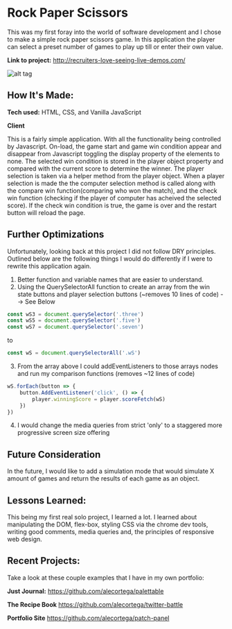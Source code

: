 # Rock Paper Scissors
This was my first foray into the world of software development and I chose to make a simple rock paper scissors game. In this application the player can select a preset number of games to play up till or enter their own value.

**Link to project:** http://recruiters-love-seeing-live-demos.com/

![alt tag](http://placecorgi.com/1200/650)

## How It's Made:

**Tech used:** HTML, CSS, and Vanilla JavaScript

**Client**

This is a fairly simple application. With all the functionality being controlled by Javascript. On-load, the game start and game win condition appear and disappear from Javascript toggling the display property of the elements to none. The selected win condition is stored in the player object property and compared with the current score to determine the winner. The player selection is taken via a helper method from the player object. When a player selection is made the the computer selection method is called along with the compare win function(comparing who won the match), and the check win function (checking if the player of computer has acheived the selected score). If the check win condition is true, the game is over and the restart button will reload the page.

## Further Optimizations

Unfortunately, looking back at this project I did not follow DRY principles. Outlined below are the following things I would do differently if I were to rewrite this application again. 

1. Better function and variable names that are easier to understand.
2. Using the QuerySelectorAll function to create an array from the win state buttons and player selection buttons (~removes 10 lines of code) --> See Below

```JavaScript
const wS3 = document.querySelector('.three')
const wS5 = document.querySelector('.five')
const wS7 = document.querySelector('.seven')
```
to

```JavaScript
const wS = document.querySelectorAll('.wS')
```

3. From the array above I could addEventListeners to those arrays nodes and run my comparison functions (removes ~12 lines of code)

```JavaScript
wS.forEach(button => {
    button.AddEventListener('click', () => {
        player.winningScore = player.scoreFetch(wS)
    })
})
```

4. I would change the media queries from strict 'only' to a staggered more progressive screen size offering

## Future Consideration

In the future, I would like to add a simulation mode that would simulate X amount of games and return the results of each game as an object.

## Lessons Learned:

This being my first real solo project, I learned a lot. I learned about manipulating the DOM, flex-box, styling CSS via the chrome dev tools, writing good comments, media queries and, the principles of responsive web design.

## Recent Projects:
Take a look at these couple examples that I have in my own portfolio:

**Just Journal:** https://github.com/alecortega/palettable

**The Recipe Book** https://github.com/alecortega/twitter-battle

**Portfolio Site** https://github.com/alecortega/patch-panel


